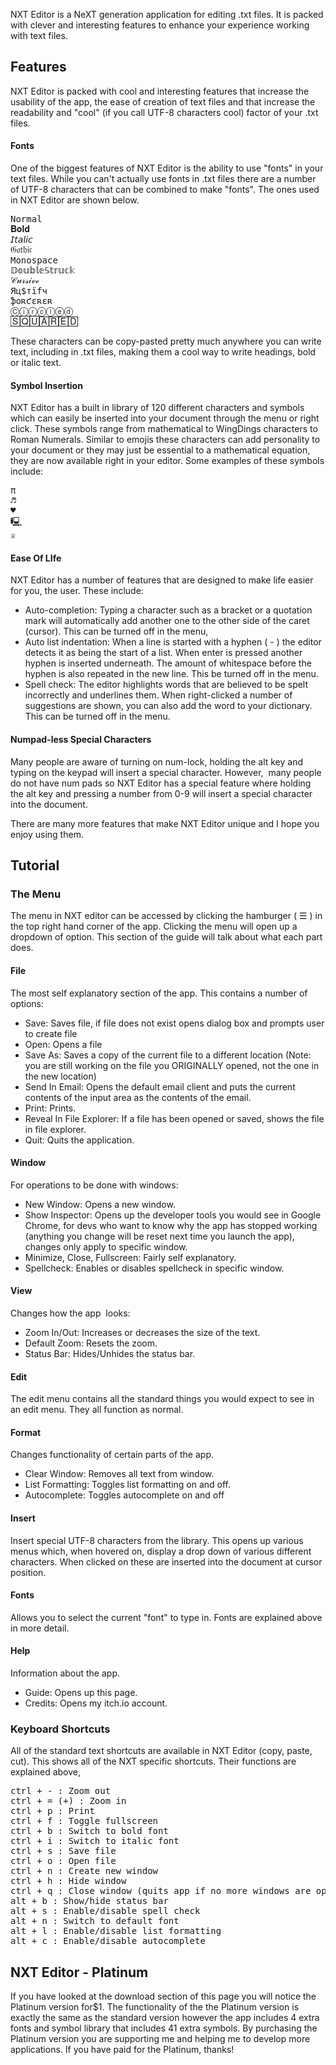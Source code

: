 <p>NXT Editor is a NeXT generation application for editing .txt files. It is packed with clever and interesting features to enhance your experience working with text files.</p>
<h2>Features</h2>
<p>NXT Editor is packed with cool and interesting features that increase the usability of the app, the ease of creation of text files and that increase the readability and "cool" (if you call UTF-8 characters cool) factor of your .txt files.&nbsp;</p>
<h4>Fonts</h4>
<p>One of the biggest features of NXT Editor is the ability to use "fonts" in your text files.&nbsp;While you can't actually use fonts in .txt files there are a number of UTF-8 characters that can be combined to make "fonts". The ones used in NXT Editor are shown below.</p>
<pre>
Normal
𝐁𝐨𝐥𝐝
𝘐𝘵𝘢𝘭𝘪𝘤
𝔊𝔬𝔱𝔥𝔦𝔠
𝙼𝚘𝚗𝚘𝚜𝚙𝚊𝚌𝚎
𝔻𝕠𝕦𝕓𝕝𝕖𝕊𝕥𝕣𝕦𝕔𝕜
𝒞𝓊𝓇𝓈𝒾𝓋ℯ
Яц$тїfч
ֆօʀƈɛʀɛʀ
Ⓒⓘⓡⓒⓛⓔⓓ
🅂🅀🅄🄰🅁🄴🄳
</pre>
<p>These characters can be copy-pasted pretty much anywhere you can write text, including in .txt files, making them a cool way to write headings, bold or italic text.</p>
<h4>Symbol Insertion</h4>
<p>NXT Editor has a built in library of 120 different characters and symbols which can easily be inserted into your document through the menu or right click.&nbsp;These symbols range from mathematical to WingDings&nbsp;characters to Roman Numerals. Similar to emojis these characters can add personality to your document or they may just be essential to a mathematical equation, they are now available right in your editor. Some examples of these symbols include:</p>
<pre>
π
♬
♥
🖳
♕
</pre>
<h4>Ease Of LIfe</h4>
<p>NXT Editor has a number of features that are designed to make life easier for you, the user. These include:</p>
<ul><li>Auto-completion: Typing a character such as a bracket or a quotation mark will automatically add another one to the other side of the caret (cursor). This can be turned off in the menu,</li><li>Auto list indentation: When a line is started with a hyphen ( - ) the editor detects it as being the start of a list. When enter is pressed another hyphen is inserted underneath. The amount of whitespace before the hyphen is also repeated in the new line. This be turned off in the menu.</li><li>Spell check: The editor highlights words that are believed to be spelt incorrectly and underlines them. When right-clicked a number of suggestions are shown, you can also add the word to your dictionary. This can be turned off in the menu.</li></ul>
<h4>Numpad-less Special Characters</h4>
<p>Many people are aware of turning on num-lock, holding the alt key and typing on the keypad will insert a special character. However,&nbsp; many people do not have num pads so NXT Editor has a special feature where holding the alt key and pressing a number from 0-9 will insert a special character into the document.</p>
<p>There are many more features that make NXT Editor unique and I hope you enjoy using them.</p>
<h2>Tutorial</h2>
<h3>The Menu</h3>
<p>The menu in NXT editor can be accessed by clicking the hamburger (&nbsp;☰ ) in the top right hand corner of the app. Clicking the menu will open up a dropdown of option.&nbsp;This section of the guide will talk about what each part does.</p>
<h4>File</h4>
<p>The most self explanatory section of the app.&nbsp;This contains a number of options:</p>
<ul><li>Save: Saves file, if file does not exist opens dialog box and prompts user to create file</li><li>Open: Opens a file</li><li>Save As: Saves a copy of the current file to a different location (Note: you are still working on the file you ORIGINALLY opened, not the one in the new location)</li><li>Send In Email: Opens the default email client and puts the current contents of the input area as the contents of the email.</li><li>Print: Prints.</li><li>Reveal In File Explorer: If a file has been opened or saved, shows the file in file explorer.</li><li>Quit: Quits the application.</li></ul>
<h4>Window</h4>
<p>For operations to be done with windows:</p>
<ul><li>New Window: Opens a new window.</li><li>Show Inspector: Opens up the developer tools you would see in Google Chrome, for devs who want to know why the app has stopped working (anything you change will be reset next time you launch the app), changes only apply to specific window.</li><li>Minimize, Close, Fullscreen: Fairly self explanatory.</li><li>Spellcheck: Enables or disables spellcheck in specific window.</li></ul>
<h4>View</h4>
<p>Changes how the app&nbsp; looks:</p>
<ul><li>Zoom In/Out: Increases or decreases the size of the text.</li><li>Default Zoom: Resets the zoom.</li><li>Status Bar: Hides/Unhides the status bar.</li></ul>
<h4>Edit</h4>
<p>The edit menu contains all the standard things you would expect to see in an edit menu. They all function as normal.</p>
<h4>Format</h4>
<p>Changes functionality of certain parts of the app.</p>
<ul><li>Clear Window: Removes all text from window.</li><li>List Formatting: Toggles list formatting on and off.</li><li>Autocomplete: Toggles autocomplete on and off</li></ul>
<h4>Insert</h4>
<p>Insert special UTF-8 characters from the library. This opens up various menus which, when hovered on, display a drop down of various different characters. When clicked on these are inserted into the document at cursor position.</p>
<h4>Fonts</h4>
<p>Allows you to select the current "font" to type in. Fonts are explained above in more detail.</p>
<h4>Help</h4>
<p>Information about the app.</p>
<ul><li>Guide: Opens up this page.</li><li>Credits: Opens my itch.io account.</li></ul>
<h3>Keyboard Shortcuts</h3>
<p>All of the standard text shortcuts are available in NXT Editor (copy, paste, cut). This shows all of the NXT specific shortcuts.&nbsp;Their functions are explained above,</p>
<pre>
ctrl + - : Zoom out
ctrl + = (+) : Zoom in
ctrl + p : Print
ctrl + f : Toggle fullscreen
ctrl + b : Switch to bold font
ctrl + i : Switch to italic font
ctrl + s : Save file
ctrl + o : Open file
ctrl + n : Create new window
ctrl + h : Hide window
ctrl + q : Close window (quits app if no more windows are open)
alt + b : Show/hide status bar
alt + s : Enable/disable spell check
alt + n : Switch to default font
alt + l : Enable/disable list formatting
alt + c : Enable/disable autocomplete
</pre>
<h2>NXT Editor - Platinum</h2>
<p>If you have looked at the download section of this page you will notice the Platinum version for$1. The functionality of the the Platinum version is exactly the same as the standard version however the app includes 4 extra fonts and symbol library that includes 41 extra symbols. By purchasing the Platinum version you are supporting me and helping me to develop more applications. If you have paid for the Platinum, thanks!</p>
